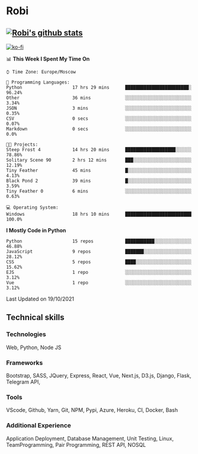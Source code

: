 # Robi

[![Robi's github stats](https://github-readme-stats-lime-theta.vercel.app/api?username=robimez&count_private=true&show_icons=true&theme=dark)](https://github.com/RobiMez/github-readme-stats)
---
[![ko-fi](https://ko-fi.com/img/githubbutton_sm.svg)](https://ko-fi.com/K3K74LSLU)

<!--START_SECTION:waka-->
📊 **This Week I Spent My Time On** 

```text
⌚︎ Time Zone: Europe/Moscow

💬 Programming Languages: 
Python                   17 hrs 29 mins      ████████████████████████░   96.24% 
Other                    36 mins             ░░░░░░░░░░░░░░░░░░░░░░░░░   3.34% 
JSON                     3 mins              ░░░░░░░░░░░░░░░░░░░░░░░░░   0.35% 
CSV                      0 secs              ░░░░░░░░░░░░░░░░░░░░░░░░░   0.07% 
Markdown                 0 secs              ░░░░░░░░░░░░░░░░░░░░░░░░░   0.0%

🐱‍💻 Projects: 
Steep Frost 4            14 hrs 20 mins      ███████████████████░░░░░░   78.86% 
Solitary Scene 90        2 hrs 12 mins       ███░░░░░░░░░░░░░░░░░░░░░░   12.19% 
Tiny Feather             45 mins             █░░░░░░░░░░░░░░░░░░░░░░░░   4.13% 
Black Pond 2             39 mins             █░░░░░░░░░░░░░░░░░░░░░░░░   3.59% 
Tiny Feather 0           6 mins              ░░░░░░░░░░░░░░░░░░░░░░░░░   0.63%

💻 Operating System: 
Windows                  18 hrs 10 mins      █████████████████████████   100.0%

```

**I Mostly Code in Python** 

```text
Python                   15 repos            ███████████░░░░░░░░░░░░░░   46.88% 
JavaScript               9 repos             ███████░░░░░░░░░░░░░░░░░░   28.12% 
CSS                      5 repos             ████░░░░░░░░░░░░░░░░░░░░░   15.62% 
EJS                      1 repo              ░░░░░░░░░░░░░░░░░░░░░░░░░   3.12% 
Vue                      1 repo              ░░░░░░░░░░░░░░░░░░░░░░░░░   3.12%

```



 Last Updated on 19/10/2021
<!--END_SECTION:waka-->

## Technical skills

### Technologies 

Web, Python, Node JS

### Frameworks

Bootstrap, SASS, JQuery, Express, React, Vue, Next.js,
D3.js, Django, Flask, Telegram API,

### Tools

VScode, Github, Yarn, Git, NPM, Pypi, Azure, Heroku, CI, Docker, Bash

### Additional Experience

Application Deployment, Database Management, Unit Testing, Linux, TeamProgramming, Pair Programming, REST API, NOSQL
